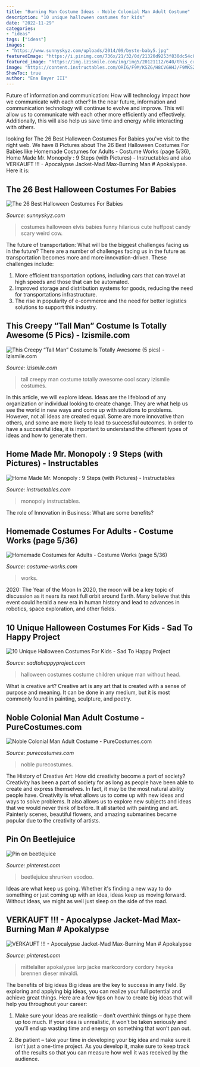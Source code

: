 ```yaml
---
title: "Burning Man Costume Ideas - Noble Colonial Man Adult Costume"
description: "10 unique halloween costumes for kids"
date: "2022-11-29"
categories:
- "ideas"
tags: ["ideas"]
images:
- "https://www.sunnyskyz.com/uploads/2014/09/byste-baby5.jpg"
featuredImage: "https://i.pinimg.com/736x/21/32/0d/21320d9253f830dc54c81946f8da31b5.jpg"
featured_image: "https://img.izismile.com/img/img5/20121112/640/this_creepy_tall_man_costume_is_totally_awesome_640_04.jpg"
image: "https://content.instructables.com/ORIG/F9M/KSZG/H8CVGHHJ/F9MKSZGH8CVGHHJ.jpg?auto=webp&amp;frame=1&amp;width=2100"
ShowToc: true
author: "Ena Bayer III"
---
```



Future of information and communication: How will technology impact how we communicate with each other?
In the near future, information and communication technology will continue to evolve and improve. This will allow us to communicate with each other more efficiently and effectively. Additionally, this will also help us save time and energy while interacting with others.

	

		
looking for The 26 Best Halloween Costumes For Babies you've visit to the right web. We have 8 Pictures about The 26 Best Halloween Costumes For Babies like Homemade Costumes for Adults - Costume Works (page 5/36), Home Made Mr. Monopoly : 9 Steps (with Pictures) - Instructables and also VERKAUFT !!! - Apocalypse Jacket-Mad Max-Burning Man # Apokalypse. Here it is:
		
    
## The 26 Best Halloween Costumes For Babies

<img loading=lazy src="https://www.sunnyskyz.com/uploads/2014/09/byste-baby5.jpg" onerror="this.onerror=null;this.src='https://tse2.mm.bing.net/th?id=OIP.6dahfQlqT3_-0DdAyjd-8gHaLC&amp;pid=15.1';" alt="The 26 Best Halloween Costumes For Babies">

_Source: sunnyskyz.com_

>costumes halloween elvis babies funny hilarious cute huffpost candy scary weird cow. 

	

The future of transportation: What will be the biggest challenges facing us in the future?
There are a number of challenges facing us in the future as transportation becomes more and more innovation-driven. These challenges include: 
1) More efficient transportation options, including cars that can travel at high speeds and those that can be automated.
2) Improved storage and distribution systems for goods, reducing the need for transportations infrastructure. 
3) The rise in popularity of e-commerce and the need for better logistics solutions to support this industry.

    
## This Creepy “Tall Man” Costume Is Totally Awesome (5 Pics) - Izismile.com

<img loading=lazy src="https://img.izismile.com/img/img5/20121112/640/this_creepy_tall_man_costume_is_totally_awesome_640_04.jpg" onerror="this.onerror=null;this.src='https://tse4.mm.bing.net/th?id=OIP.aGl79nIucjjz-OlfJoImqQAAAA&amp;pid=15.1';" alt="This Creepy “Tall Man” Costume Is Totally Awesome (5 pics) - Izismile.com">

_Source: izismile.com_

>tall creepy man costume totally awesome cool scary izismile costumes. 

	

In this article, we will explore ideas. Ideas are the lifeblood of any organization or individual looking to create change. They are what help us see the world in new ways and come up with solutions to problems. However, not all ideas are created equal. Some are more innovative than others, and some are more likely to lead to successful outcomes. In order to have a successful idea, it is important to understand the different types of ideas and how to generate them.

    
## Home Made Mr. Monopoly : 9 Steps (with Pictures) - Instructables

<img loading=lazy src="https://content.instructables.com/ORIG/F9M/KSZG/H8CVGHHJ/F9MKSZGH8CVGHHJ.jpg?auto=webp&amp;frame=1&amp;width=2100" onerror="this.onerror=null;this.src='https://tse4.mm.bing.net/th?id=OIP.LLf4ZLapm4GRqVhMCGwzlgHaJ4&amp;pid=15.1';" alt="Home Made Mr. Monopoly : 9 Steps (with Pictures) - Instructables">

_Source: instructables.com_

>monopoly instructables. 

	

The role of Innovation in Business: What are some benefits?
 

    
## Homemade Costumes For Adults - Costume Works (page 5/36)

<img loading=lazy src="https://photos.costume-works.com/page3/costumes_for_adults-5_3.jpg" onerror="this.onerror=null;this.src='https://tse2.mm.bing.net/th?id=OIP.FSlms3v0FmQTKkVPr_8UXAHaNw&amp;pid=15.1';" alt="Homemade Costumes for Adults - Costume Works (page 5/36)">

_Source: costume-works.com_

>works. 

	

2020: The Year of the Moon
In 2020, the moon will be a key topic of discussion as it nears its next full orbit around Earth. Many believe that this event could herald a new era in human history and lead to advances in robotics, space exploration, and other fields.

    
## 10 Unique Halloween Costumes For Kids - Sad To Happy Project

<img loading=lazy src="https://sadtohappyproject.com/wp-content/uploads/2014/10/children-halloween-costumes25.jpg" onerror="this.onerror=null;this.src='https://tse3.mm.bing.net/th?id=OIP.kQQ938W2yTOGn4lix1IP6QHaJ8&amp;pid=15.1';" alt="10 Unique Halloween Costumes For Kids - Sad To Happy Project">

_Source: sadtohappyproject.com_

>halloween costumes costume children unique man without head. 

	

What is creative art?
Creative art is any art that is created with a sense of purpose and meaning. It can be done in any medium, but it is most commonly found in painting, sculpture, and poetry.

    
## Noble Colonial Man Adult Costume - PureCostumes.com

<img loading=lazy src="https://www.purecostumes.com/mm5/graphics/00000001/U28433_full_1.jpg" onerror="this.onerror=null;this.src='https://tse4.mm.bing.net/th?id=OIP.V0MjbFPtC7HybsVQjnmcpgHaLO&amp;pid=15.1';" alt="Noble Colonial Man Adult Costume - PureCostumes.com">

_Source: purecostumes.com_

>noble purecostumes. 

	

The History of Creative Art: How did creativity become a part of society?
Creativity has been a part of society for as long as people have been able to create and express themselves. In fact, it may be the most natural ability people have. Creativity is what allows us to come up with new ideas and ways to solve problems. It also allows us to explore new subjects and ideas that we would never think of before. It all started with painting and art. Painterly scenes, beautiful flowers, and amazing submarines became popular due to the creativity of artists.

    
## Pin On Beetlejuice

<img loading=lazy src="https://i.pinimg.com/736x/21/32/0d/21320d9253f830dc54c81946f8da31b5.jpg" onerror="this.onerror=null;this.src='https://tse1.mm.bing.net/th?id=OIP.xv8RoH2dCUA87EfH3LnTnwHaJ4&amp;pid=15.1';" alt="Pin on beetlejuice">

_Source: pinterest.com_

>beetlejuice shrunken voodoo. 

	

Ideas are what keep us going. Whether it's finding a new way to do something or just coming up with an idea, ideas keep us moving forward. Without ideas, we might as well just sleep on the side of the road.

    
## VERKAUFT !!! - Apocalypse Jacket-Mad Max-Burning Man # Apokalypse

<img loading=lazy src="https://i.pinimg.com/736x/4b/9b/8f/4b9b8f112c2ac010aa37247fc693cb25.jpg" onerror="this.onerror=null;this.src='https://tse3.mm.bing.net/th?id=OIP.xgGh1O7Bzmyk31OE89zrowHaJu&amp;pid=15.1';" alt="VERKAUFT !!! - Apocalypse Jacket-Mad Max-Burning Man # Apokalypse">

_Source: pinterest.com_

>mittelalter apokalypse larp jacke markcordory cordory heyoka brennen dieser mivaldi. 

	

The benefits of big ideas
Big ideas are the key to success in any field. By exploring and applying big ideas, you can realize your full potential and achieve great things. Here are a few tips on how to create big ideas that will help you throughout your career:
1. Make sure your ideas are realistic – don’t overthink things or hype them up too much. If your idea is unrealistic, it won’t be taken seriously and you’ll end up wasting time and energy on something that won’t pan out.

2. Be patient – take your time in developing your big idea and make sure it isn’t just a one-time project. As you develop it, make sure to keep track of the results so that you can measure how well it was received by the audience.


